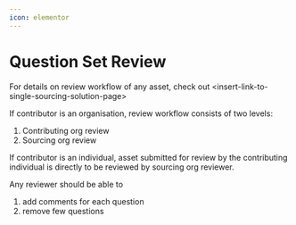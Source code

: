 ```yaml
---
icon: elementor
---
```


# Question Set Review

For details on review workflow of any asset, check out \<insert-link-to-single-sourcing-solution-page>

If contributor is an organisation, review workflow consists of two levels:

1. Contributing org review
2. Sourcing org review

If contributor is an individual, asset submitted for review by the contributing individual is directly to be reviewed by sourcing org reviewer.

Any reviewer should be able to

1. add comments for each question
2. remove few questions
